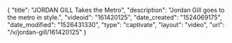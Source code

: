 {
    "title": "JORDAN GILL Takes the Metro",
    "description": "Jordan Gill goes to the metro in style.",
    "videoid": "161420125",
    "date_created": "1524069175",
    "date_modified": "1526431330",
    "type": "captivate",
    "layout": "video",
    "url": "\/v\/jordan-gill\/161420125"
}